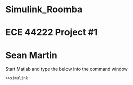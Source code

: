 # Simulink_Roomba
# ECE 44222 Project #1
# Sean Martin 
Start Matlab and type the below into the command window
```
>>simulink
```
